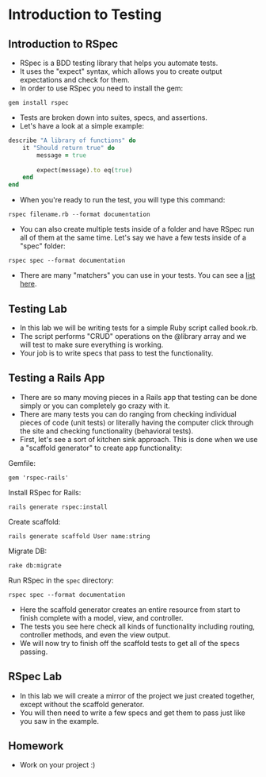 # Introduction to Testing

## Introduction to RSpec
- RSpec is a BDD testing library that helps you automate tests.
- It uses the "expect" syntax, which allows you to create output expectations and check for them.
- In order to use RSpec you need to install the gem:

```
gem install rspec
```

- Tests are broken down into suites, specs, and assertions.
- Let's have a look at a simple example:

```ruby
describe "A library of functions" do
	it "Should return true" do
		message = true
		
		expect(message).to eq(true)
	end
end
```

- When you're ready to run the test, you will type this command:

```
rspec filename.rb --format documentation
```

- You can also create multiple tests inside of a folder and have RSpec run all of them at the same time. Let's say we have a few tests inside of a "spec" folder:

```
rspec spec --format documentation
```

- There are many "matchers" you can use in your tests. You can see a [list here](https://www.relishapp.com/rspec/rspec-expectations/docs/built-in-matchers).

## Testing Lab
- In this lab we will be writing tests for a simple Ruby script called book.rb.
- The script performs "CRUD" operations on the @library array and we will test to make sure everything is working.
- Your job is to write specs that pass to test the functionality.

## Testing a Rails App
- There are so many moving pieces in a Rails app that testing can be done simply or you can completely go crazy with it.
- There are many tests you can do ranging from checking individual pieces of code (unit tests) or literally having the computer click through the site and checking functionality (behavioral tests).
- First, let's see a sort of kitchen sink approach. This is done when we use a "scaffold generator" to create app functionality:

Gemfile:

```
gem 'rspec-rails'
```

Install RSpec for Rails:

```
rails generate rspec:install
```

Create scaffold:

```
rails generate scaffold User name:string
```

Migrate DB:

```
rake db:migrate
```

Run RSpec in the `spec` directory:

```
rspec spec --format documentation
```

- Here the scaffold generator creates an entire resource from start to finish complete with a model, view, and controller.
- The tests you see here check all kinds of functionality including routing, controller methods, and even the view output.
- We will now try to finish off the scaffold tests to get all of the specs passing.

## RSpec Lab
- In this lab we will create a mirror of the project we just created together, except without the scaffold generator.
- You will then need to write a few specs and get them to pass just like you saw in the example.

## Homework
- Work on your project :)